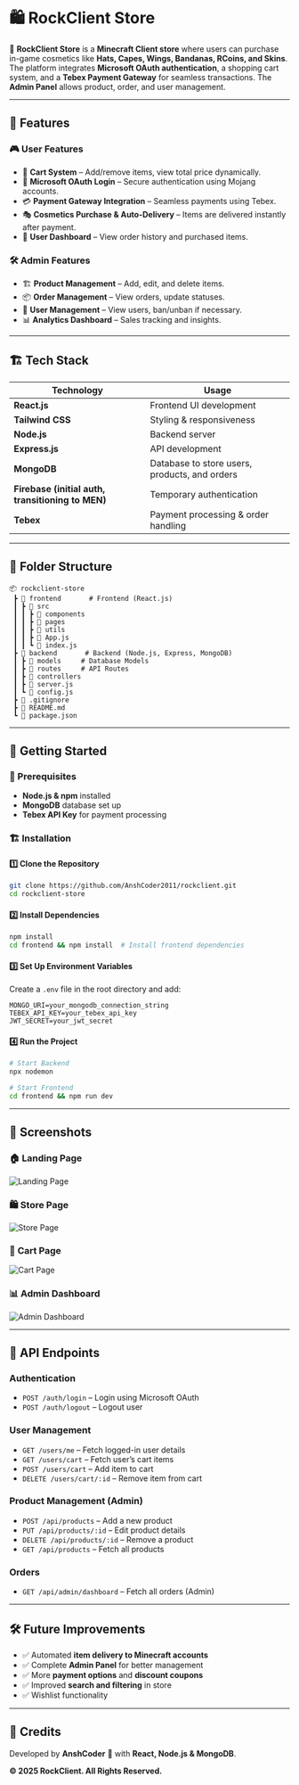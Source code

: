 # 🛍️ RockClient Store

🚀 **RockClient Store** is a **Minecraft Client store** where users can purchase in-game cosmetics like **Hats, Capes, Wings, Bandanas, RCoins, and Skins**. The platform integrates **Microsoft OAuth authentication**, a shopping cart system, and a **Tebex Payment Gateway** for seamless transactions. The **Admin Panel** allows product, order, and user management.

---

## 🌟 Features

### 🎮 **User Features**
- 🛒 **Cart System** – Add/remove items, view total price dynamically.
- 🔑 **Microsoft OAuth Login** – Secure authentication using Mojang accounts.
- 💳 **Payment Gateway Integration** – Seamless payments using Tebex.
- 🎭 **Cosmetics Purchase & Auto-Delivery** – Items are delivered instantly after payment.
- 📂 **User Dashboard** – View order history and purchased items.

### 🛠 **Admin Features**
- 🏗 **Product Management** – Add, edit, and delete items.
- 📦 **Order Management** – View orders, update statuses.
- 👥 **User Management** – View users, ban/unban if necessary.
- 📊 **Analytics Dashboard** – Sales tracking and insights.

---

## 🏗 Tech Stack

| **Technology**  | **Usage** |
|-----------------|-----------|
| **React.js**    | Frontend UI development |
| **Tailwind CSS** | Styling & responsiveness |
| **Node.js**     | Backend server |
| **Express.js**  | API development |
| **MongoDB**     | Database to store users, products, and orders |
| **Firebase (initial auth, transitioning to MEN)** | Temporary authentication |
| **Tebex**       | Payment processing & order handling |

---

## 📂 Folder Structure

```
📦 rockclient-store
 ┣ 📂 frontend       # Frontend (React.js)
 ┃ ┣ 📂 src
 ┃ ┃ ┣ 📂 components
 ┃ ┃ ┣ 📂 pages
 ┃ ┃ ┣ 📂 utils
 ┃ ┃ ┣ 📜 App.js
 ┃ ┃ ┗ 📜 index.js
 ┣ 📂 backend       # Backend (Node.js, Express, MongoDB)
 ┃ ┣ 📂 models     # Database Models
 ┃ ┣ 📂 routes     # API Routes
 ┃ ┣ 📂 controllers
 ┃ ┣ 📜 server.js
 ┃ ┗ 📜 config.js
 ┣ 📜 .gitignore
 ┣ 📜 README.md
 ┗ 📜 package.json
```

---

## 🚀 Getting Started

### 🔧 Prerequisites
- **Node.js & npm** installed
- **MongoDB** database set up
- **Tebex API Key** for payment processing

### 🏗 Installation

#### **1️⃣ Clone the Repository**
```bash
git clone https://github.com/AnshCoder2011/rockclient.git
cd rockclient-store
```

#### **2️⃣ Install Dependencies**
```bash
npm install
cd frontend && npm install  # Install frontend dependencies
```

#### **3️⃣ Set Up Environment Variables**
Create a `.env` file in the root directory and add:
```
MONGO_URI=your_mongodb_connection_string
TEBEX_API_KEY=your_tebex_api_key
JWT_SECRET=your_jwt_secret
```

#### **4️⃣ Run the Project**
```bash
# Start Backend
npx nodemon

# Start Frontend
cd frontend && npm run dev
```

---

## 📸 Screenshots

### 🏠 **Landing Page**
![Landing Page](/coverImages/image.png)

### 🛍 **Store Page**
![Store Page](/coverImages/image%20copy.png)

### 🛒 **Cart Page**
![Cart Page](/coverImages/image%20copy%202.png)

### 📊 **Admin Dashboard**
![Admin Dashboard](/coverImages/image%20copy%203.png)

---

## 📜 API Endpoints

### **Authentication**
- `POST /auth/login` – Login using Microsoft OAuth
- `POST /auth/logout` – Logout user

### **User Management**
- `GET /users/me` – Fetch logged-in user details
- `GET /users/cart` – Fetch user’s cart items
- `POST /users/cart` – Add item to cart
- `DELETE /users/cart/:id` – Remove item from cart

### **Product Management (Admin)**
- `POST /api/products` – Add a new product
- `PUT /api/products/:id` – Edit product details
- `DELETE /api/products/:id` – Remove a product
- `GET /api/products` – Fetch all products

### **Orders**
- `GET /api/admin/dashboard` – Fetch all orders (Admin)

---

## 🛠 Future Improvements
- ✅ Automated **item delivery to Minecraft accounts**
- ✅ Complete **Admin Panel** for better management
- ✅ More **payment options** and **discount coupons**
- ✅ Improved **search and filtering** in store
- ✅ Wishlist functionality

---

## 💖 Credits
Developed by **AnshCoder** 🚀 with **React, Node.js & MongoDB**.

**© 2025 RockClient. All Rights Reserved.**

